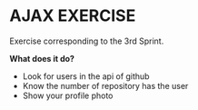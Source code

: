 # AJAX EXERCISE

 Exercise corresponding to the 3rd Sprint.

**What does it do?**

- Look for users in the api of github
- Know the number of repository has the user
- Show your profile photo
